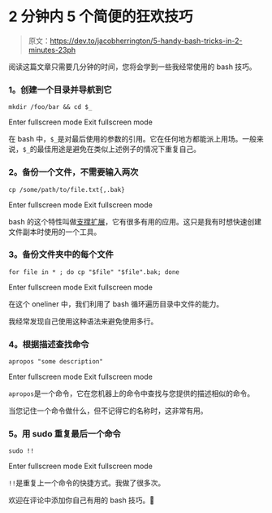 # 2 分钟内 5 个简便的狂欢技巧

> 原文：<https://dev.to/jacobherrington/5-handy-bash-tricks-in-2-minutes-23ph>

阅读这篇文章只需要几分钟的时间，您将会学到一些我经常使用的 bash 技巧。

### 1。创建一个目录并导航到它

```
mkdir /foo/bar && cd $_ 
```

Enter fullscreen mode Exit fullscreen mode

在 bash 中，`$_`是对最后使用的参数的引用。它在任何地方都能派上用场。一般来说，`$_`的最佳用途是避免在类似上述例子的情况下重复自己。

### 2。备份一个文件，不需要输入两次

```
cp /some/path/to/file.txt{,.bak} 
```

Enter fullscreen mode Exit fullscreen mode

bash 的这个特性叫做[支撑扩展](https://www.linuxjournal.com/content/bash-brace-expansion)，它有很多有用的应用。这只是我有时想快速创建文件副本时使用的一个工具。

### 3。备份文件夹中的每个文件

```
for file in * ; do cp "$file" "$file".bak; done 
```

Enter fullscreen mode Exit fullscreen mode

在这个 oneliner 中，我们利用了 bash 循环遍历目录中文件的能力。

我经常发现自己使用这种语法来避免使用多行。

### 4。根据描述查找命令

```
apropos "some description" 
```

Enter fullscreen mode Exit fullscreen mode

`apropos`是一个命令，它在您机器上的命令中查找与您提供的描述相似的命令。

当您记住一个命令做什么，但不记得它的名称时，这非常有用。

### 5。用 sudo 重复最后一个命令

```
sudo !! 
```

Enter fullscreen mode Exit fullscreen mode

`!!`是重复上一个命令的快捷方式。我做了很多次。

欢迎在评论中添加你自己有用的 bash 技巧。🤠